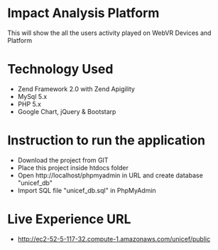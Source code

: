# Impact Analysis Platform
This will show the all the users activity played on WebVR Devices and Platform


# Technology Used

- Zend Framework 2.0 with Zend Apigility
- MySql 5.x
- PHP 5.x
- Google Chart, jQuery & Bootstarp

# Instruction to run the application

- Download the project from GIT
- Place this project inside htdocs folder
- Open http://localhost/phpmyadmin in URL and create database "unicef_db"
- Import SQL file "unicef_db.sql" in PhpMyAdmin

# Live Experience URL

- http://ec2-52-5-117-32.compute-1.amazonaws.com/unicef/public

